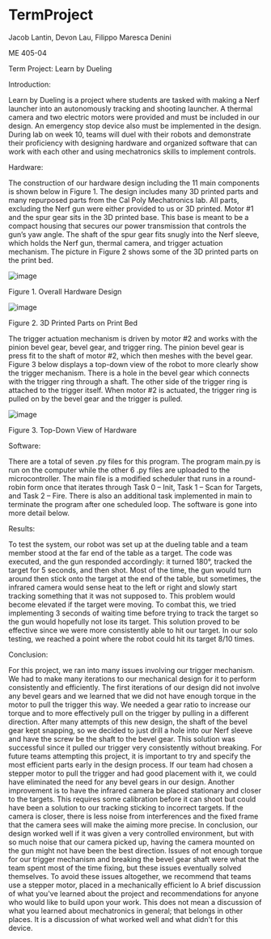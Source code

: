 # TermProject

Jacob Lantin, Devon Lau, Filippo Maresca Denini

ME 405-04

Term Project: Learn by Dueling

Introduction:

Learn by Dueling is a project where students are tasked with making a Nerf launcher into an autonomously tracking and shooting launcher. A thermal camera and two electric motors were provided and must be included in our design. An emergency stop device also must be implemented in the design. During lab on week 10, teams will duel with their robots and demonstrate their proficiency with designing hardware and organized software that can work with each other and using mechatronics skills to implement controls.

Hardware:

The construction of our hardware design including the 11 main components is shown below in Figure 1.  The design includes many 3D printed parts and many repurposed parts from the Cal Poly Mechatronics lab. All parts, excluding the Nerf gun were either provided to us or 3D printed. Motor #1 and the spur gear sits in the 3D printed base. This base is meant to be a compact housing that secures our power transmission that controls the gun’s yaw angle. The shaft of the spur gear fits snugly into the Nerf sleeve, which holds the Nerf gun, thermal camera, and trigger actuation mechanism. The picture in Figure 2 shows some of the 3D printed parts on the print bed.

![image](https://github.com/jacoblantin/TermProject/assets/145752175/7601ea8e-956f-4a89-8b67-bd75bfe7c3d8)

Figure 1. Overall Hardware Design

![image](https://github.com/jacoblantin/TermProject/assets/145752175/ac57fd7c-cbbf-4ea1-8bc6-5f944770d900)

Figure 2. 3D Printed Parts on Print Bed

The trigger actuation mechanism is driven by motor #2 and works with the pinion bevel gear, bevel gear, and trigger ring. The pinion bevel gear is press fit to the shaft of motor #2, which then meshes with the bevel gear. Figure 3 below displays a top-down view of the robot to more clearly show the trigger mechanism. There is a hole in the bevel gear which connects with the trigger ring through a shaft. The other side of the trigger ring is attached to the trigger itself. When motor #2 is actuated, the trigger ring is pulled on by the bevel gear and the trigger is pulled.

![image](https://github.com/jacoblantin/TermProject/assets/145752175/d06fb266-fc2b-423c-ad70-b0e4f1ec569d)

Figure 3. Top-Down View of Hardware

Software:

There are a total of seven .py files for this program. The program main.py is run on the computer while the other 6 .py files are uploaded to the microcontroller. The main file is a modified scheduler that runs in a round-robin form once that iterates through Task 0 – Init, Task 1 – Scan for Targets, and Task 2 – Fire. There is also an additional task implemented in main to terminate the program after one scheduled loop. The software is gone into more detail below.

Results:

To test the system, our robot was set up at the dueling table and a team member stood at the far end of the table as a target. The code was executed, and the gun responded accordingly: it turned 180°, tracked the target for 5 seconds, and then shot. Most of the time, the gun would turn around then stick onto the target at the end of the table, but sometimes, the infrared camera would sense heat to the left or right and slowly start tracking something that it was not supposed to. This problem would become elevated if the target were moving. To combat this, we tried implementing 3 seconds of waiting time before trying to track the target so the gun would hopefully not lose its target. This solution proved to be effective since we were more consistently able to hit our target. In our solo testing, we reached a point where the robot could hit its target 8/10 times.

Conclusion:

For this project, we ran into many issues involving our trigger mechanism. We had to make many iterations to our mechanical design for it to perform consistently and efficiently. The first iterations of our design did not involve any bevel gears and we learned that we did not have enough torque in the motor to pull the trigger this way. We needed a gear ratio to increase our torque and to more effectively pull on the trigger by pulling in a different direction. After many attempts of this new design, the shaft of the bevel gear kept snapping, so we decided to just drill a hole into our Nerf sleeve and have the screw be the shaft to the bevel gear. This solution was successful since it pulled our trigger very consistently without breaking.
For future teams attempting this project, it is important to try and specify the most efficient parts early in the design process. If our team had chosen a stepper motor to pull the trigger and had good placement with it, we could have eliminated the need for any bevel gears in our design. Another improvement is to have the infrared camera be placed stationary and closer to the targets. This requires some calibration before it can shoot but could have been a solution to our tracking sticking to incorrect targets. If the camera is closer, there is less noise from interferences and the fixed frame that the camera sees will make the aiming more precise.
In conclusion, our design worked well if it was given a very controlled environment, but with so much noise that our camera picked up, having the camera mounted on the gun might not have been the best direction. Issues of not enough torque for our trigger mechanism and breaking the bevel gear shaft were what the team spent most of the time fixing, but these issues eventually solved themselves. To avoid these issues altogether, we recommend that teams use a stepper motor, placed in a mechanically efficient lo
A brief discussion of what you've learned about the project and recommendations for anyone who would like to build upon your work. This does not mean a discussion of what you learned about mechatronics in general; that belongs in other places.  It is a discussion of what worked well and what didn't for this device.




